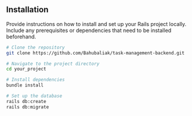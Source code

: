 ## Installation

Provide instructions on how to install and set up your Rails project locally. Include any prerequisites or dependencies that need to be installed beforehand.

```bash
# Clone the repository
git clone https://github.com/Bahubaliak/task-management-backend.git

# Navigate to the project directory
cd your_project

# Install dependencies
bundle install

# Set up the database
rails db:create
rails db:migrate
